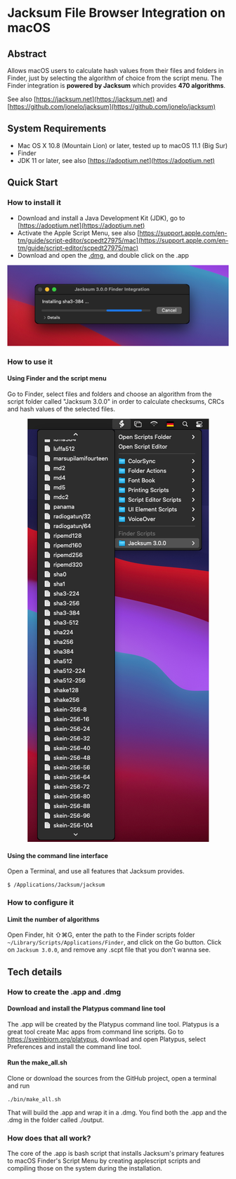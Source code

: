 # Jacksum File Browser Integration on macOS

## Abstract

Allows macOS users to calculate hash values from their files and folders in Finder, just by selecting the algorithm of choice from the script menu. The Finder integration is **powered by Jacksum** which provides **470 algorithms**.

See also [https://jacksum.net](https://jacksum.net) and [https://github.com/jonelo/jacksum](https://github.com/jonelo/jacksum)


## System Requirements

- Mac OS X 10.8 (Mountain Lion) or later, tested up to macOS 11.1 (Big Sur)
- Finder
- JDK 11 or later, see also [https://adoptium.net](https://adoptium.net)

## Quick Start

### How to install it

- Download and install a Java Development Kit (JDK), go to [https://adoptium.net](https://adoptium.net)
- Activate the Apple Script Menu, see also [https://support.apple.com/en-tm/guide/script-editor/scpedt27975/mac](https://support.apple.com/en-tm/guide/script-editor/scpedt27975/mac)
- Download and open the [.dmg](https://github.com/jonelo/jacksum-fbi-macos/releases/latest), and double click on the .app

<p align="center">
  <img src="docs/images/Jacksum 3.0.0 FBI on macOS during installation.png" width="629" alt="Jacksum 3.0.0 FBI on macOS during installation">
</p>


### How to use it

#### Using Finder and the script menu

Go to Finder, select files and folders and choose an algorithm from the script folder called "Jacksum 3.0.0" in order to calculate checksums, CRCs and hash values of the selected files.

<p align="center">
  <img src="docs/images/Jacksum 3.0.0 at the script menu.png" width="413" alt="Jacksum 3.0.0 at the script menu">
</p>

#### Using the command line interface

Open a Terminal, and use all features that Jacksum provides.

```
$ /Applications/Jacksum/jacksum
```

### How to configure it

#### Limit the number of algorithms

Open Finder, hit ⇧⌘G, enter the path to the Finder scripts folder `~/Library/Scripts/Applications/Finder`, and click on the Go button.
Click on `Jacksum 3.0.0`, and remove any .scpt file that you don't wanna see.


## Tech details

### How to create the .app and .dmg

#### Download and install the Platypus command line tool

The .app will be created by the Platypus command line tool. Platypus is a great tool create Mac apps from command line scripts.
Go to https://sveinbjorn.org/platypus, download and open Platypus, select Preferences and install the command line tool.

#### Run the make_all.sh

Clone or download the sources from the GitHub project, open a terminal and run
```
./bin/make_all.sh
```
That will build the .app and wrap it in a .dmg. You find both the .app and the .dmg in the folder called ./output. 

### How does that all work?

The core of the .app is bash script that installs Jacksum's primary features to macOS Finder's Script Menu by creating applescript scripts and compiling those on the system during the installation.

